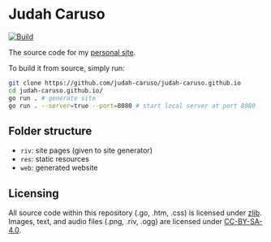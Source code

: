 # Judah Caruso

[![Build](https://github.com/judah-caruso/judah-caruso.github.io/actions/workflows/static-site.yml/badge.svg?branch=main)](https://github.com/judah-caruso/judah-caruso.github.io/actions/workflows/static-site.yml)

The source code for my [personal site](http://judahcaruso.com).

To build it from source, simply run:

```sh
git clone https://github.com/judah-caruso/judah-caruso.github.io
cd judah-caruso.github.io/
go run . # generate site
go run . --server=true --port=8080 # start local server at port 8080
```

## Folder structure

- `riv`: site pages (given to site generator)
- `res`: static resources
- `web`: generated website

## Licensing

All source code within this repository (.go, .htm, .css) is licensed under [zlib](./LICENSE). Images, text, and audio files (.png, .riv, .ogg) are licensed under [CC-BY-SA-4.0](./LICENSE.CC-BY-SA-4.0).

